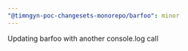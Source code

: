 ```yaml
---
"@timngyn-poc-changesets-monorepo/barfoo": minor
---
```


Updating barfoo with another console.log call
